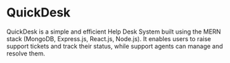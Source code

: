 # QuickDesk
QuickDesk is a simple and efficient Help Desk System built using the MERN stack (MongoDB, Express.js, React.js, Node.js). It enables users to raise support tickets and track their status, while support agents can manage and resolve them.

